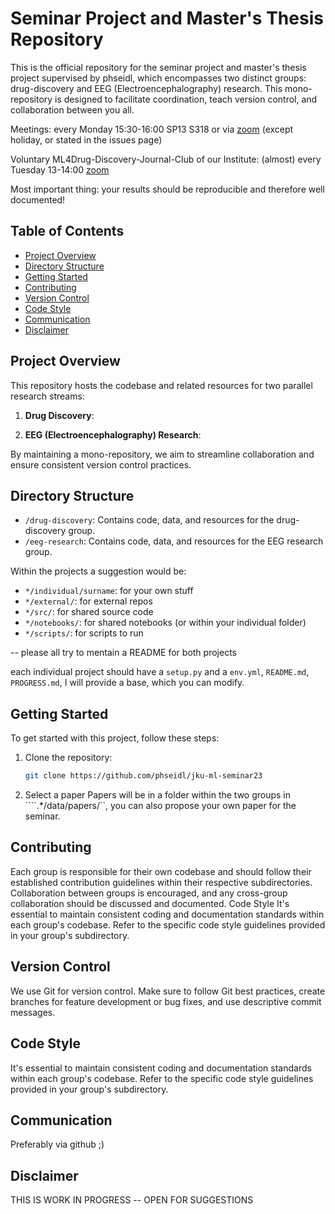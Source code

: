 # Seminar Project and Master's Thesis Repository
This is the official repository for the seminar project and master's thesis project supervised by phseidl, which encompasses two distinct groups: drug-discovery and EEG (Electroencephalography) research. This mono-repository is designed to facilitate coordination, teach version control, and collaboration between you all.

Meetings: every Monday 15:30-16:00 SP13 S318 or via [zoom](https://jku.zoom.us/j/98032906314?pwd=ZFRQVDA5UVU1T0d6U0R2eGljQjF3dz09) (except holiday, or stated in the issues page)

Voluntary ML4Drug-Discovery-Journal-Club of our Institute: (almost) every Tuesday 13-14:00 [zoom](https://jku.zoom.us/j/99088074385?pwd=bEdQN1dnaVNTUDFsdkRhSU9SZmZVQT09)

Most important thing:
your results should be reproducible and therefore well documented!

## Table of Contents

- [Project Overview](#project-overview)
- [Directory Structure](#directory-structure)
- [Getting Started](#getting-started)
- [Contributing](#contributing)
- [Version Control](#version-control)
- [Code Style](#code-style)
- [Communication](#communication)
- [Disclaimer](#disclaimer)

## Project Overview

This repository hosts the codebase and related resources for two parallel research streams:

1. **Drug Discovery**: 

2. **EEG (Electroencephalography) Research**: 

By maintaining a mono-repository, we aim to streamline collaboration and ensure consistent version control practices.

## Directory Structure

- `/drug-discovery`: Contains code, data, and resources for the drug-discovery group.
- `/eeg-research`: Contains code, data, and resources for the EEG research group.

Within the projects a suggestion would be:
- `*/individual/surname`: for your own stuff
- `*/external/`: for external repos
- `*/src/`: for shared source code
- `*/notebooks/`: for shared notebooks (or within your individual folder)
- `*/scripts/`: for scripts to run

-- 
please all try to mentain a README for both projects

each individual project should have a `setup.py` and a `env.yml`, `README.md`, `PROGRESS.md`, I will provide a base, which you can modify.


## Getting Started

To get started with this project, follow these steps:

1. Clone the repository:

   ```bash
   git clone https://github.com/phseidl/jku-ml-seminar23

2. Select a paper
Papers will be in a folder within the two groups in ````.*/data/papers/``, you can also propose your own paper for the seminar.

## Contributing

Each group is responsible for their own codebase and should follow their established contribution guidelines within their respective subdirectories.
Collaboration between groups is encouraged, and any cross-group collaboration should be discussed and documented.
Code Style
It's essential to maintain consistent coding and documentation standards within each group's codebase. Refer to the specific code style guidelines provided in your group's subdirectory.

## Version Control

We use Git for version control. Make sure to follow Git best practices, create branches for feature development or bug fixes, and use descriptive commit messages.

## Code Style

It's essential to maintain consistent coding and documentation standards within each group's codebase. Refer to the specific code style guidelines provided in your group's subdirectory.

## Communication

Preferably via github ;)

## Disclaimer

THIS IS WORK IN PROGRESS -- OPEN FOR SUGGESTIONS
